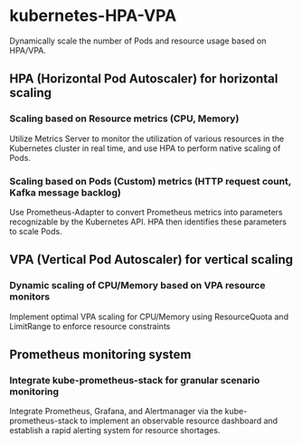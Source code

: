 # kubernetes-HPA-VPA
Dynamically scale the number of Pods and resource usage based on HPA/VPA.

## HPA (Horizontal Pod Autoscaler) for horizontal scaling
### Scaling based on Resource metrics (CPU, Memory)
Utilize Metrics Server to monitor the utilization of various resources in the Kubernetes cluster in real time, and use HPA to perform native scaling of Pods.
### Scaling based on Pods (Custom) metrics (HTTP request count, Kafka message backlog)
Use Prometheus-Adapter to convert Prometheus metrics into parameters recognizable by the Kubernetes API. HPA then identifies these parameters to scale Pods.

## VPA (Vertical Pod Autoscaler) for vertical scaling
### Dynamic scaling of CPU/Memory based on VPA resource monitors
Implement optimal VPA scaling for CPU/Memory using ResourceQuota and LimitRange to enforce resource constraints

## Prometheus monitoring system
### Integrate kube-prometheus-stack for granular scenario monitoring
Integrate Prometheus, Grafana, and Alertmanager via the kube-prometheus-stack to implement an observable resource dashboard and establish a rapid alerting system for resource shortages.

